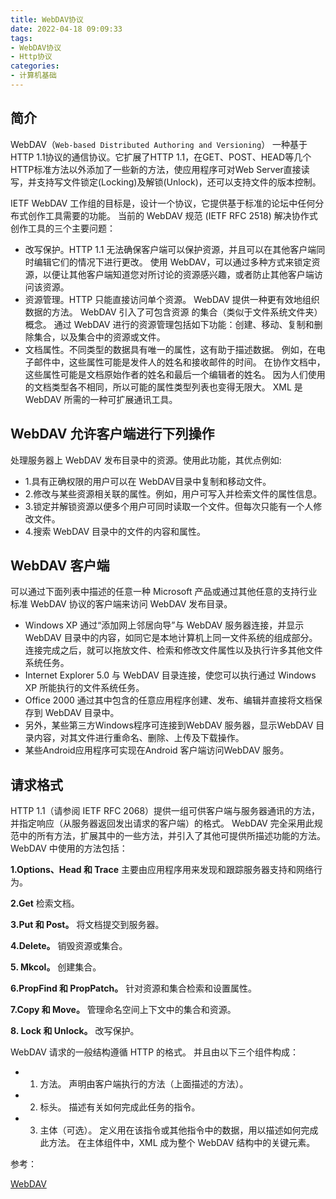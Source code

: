 ```yaml
---
title: WebDAV协议
date: 2022-04-18 09:09:33
tags:
- WebDAV协议
- Http协议
categories:
- 计算机基础
---
```


## 简介

WebDAV（`Web-based Distributed Authoring and Versioning`） 一种基于 HTTP 1.1协议的通信协议。它扩展了HTTP 1.1，在GET、POST、HEAD等几个HTTP标准方法以外添加了一些新的方法，使应用程序可对Web Server直接读写，并支持写文件锁定(Locking)及解锁(Unlock)，还可以支持文件的版本控制。

IETF WebDAV 工作组的目标是，设计一个协议，它提供基于标准的论坛中任何分布式创作工具需要的功能。 当前的 WebDAV 规范 (IETF RFC 2518) 解决协作式创作工具的三个主要问题：

* 改写保护。HTTP 1.1 无法确保客户端可以保护资源，并且可以在其他客户端同时编辑它们的情况下进行更改。 使用 WebDAV，可以通过多种方式来锁定资源，以便让其他客户端知道您对所讨论的资源感兴趣，或者防止其他客户端访问该资源。
* 资源管理。HTTP 只能直接访问单个资源。 WebDAV 提供一种更有效地组织数据的方法。 WebDAV 引入了可包含资源 的集合（类似于文件系统文件夹）概念。 通过 WebDAV 进行的资源管理包括如下功能：创建、移动、复制和删除集合，以及集合中的资源或文件。
* 文档属性。不同类型的数据具有唯一的属性，这有助于描述数据。 例如，在电子邮件中，这些属性可能是发件人的姓名和接收邮件的时间。 在协作文档中，这些属性可能是文档原始作者的姓名和最后一个编辑者的姓名。 因为人们使用的文档类型各不相同，所以可能的属性类型列表也变得无限大。 XML 是 WebDAV 所需的一种可扩展通讯工具。

<!--more-->

## WebDAV 允许客户端进行下列操作

处理服务器上 WebDAV 发布目录中的资源。使用此功能，其优点例如:

* 1.具有正确权限的用户可以在 WebDAV目录中复制和移动文件。
* 2.修改与某些资源相关联的属性。例如，用户可写入并检索文件的属性信息。
* 3.锁定并解锁资源以便多个用户可同时读取一个文件。但每次只能有一个人修改文件。
* 4.搜索 WebDAV 目录中的文件的内容和属性。

## WebDAV 客户端

可以通过下面列表中描述的任意一种 Microsoft 产品或通过其他任意的支持行业标准 WebDAV 协议的客户端来访问 WebDAV 发布目录。

* Windows XP 通过“添加网上邻居向导”与 WebDAV 服务器连接，并显示 WebDAV 目录中的内容，如同它是本地计算机上同一文件系统的组成部分。连接完成之后，就可以拖放文件、检索和修改文件属性以及执行许多其他文件系统任务。
* Internet Explorer 5.0 与 WebDAV 目录连接，使您可以执行通过 Windows XP 所能执行的文件系统任务。
* Office 2000 通过其中包含的任意应用程序创建、发布、编辑并直接将文档保存到 WebDAV 目录中。
* 另外，某些第三方Windows程序可连接到WebDAV 服务器，显示WebDAV 目录内容，对其文件进行重命名、删除、上传及下载操作。
* 某些Android应用程序可实现在Android 客户端访问WebDAV 服务。

## 请求格式

HTTP 1.1（请参阅 IETF RFC 2068）提供一组可供客户端与服务器通讯的方法，并指定响应（从服务器返回发出请求的客户端）的格式。 WebDAV 完全采用此规范中的所有方法，扩展其中的一些方法，并引入了其他可提供所描述功能的方法。 WebDAV 中使用的方法包括：

**1.Options、Head 和 Trace**
主要由应用程序用来发现和跟踪服务器支持和网络行为。

**2.Get**
检索文档。

**3.Put 和 Post。**
将文档提交到服务器。

**4.Delete。**
销毁资源或集合。

**5. Mkcol。**
创建集合。

**6.PropFind 和 PropPatch。**
针对资源和集合检索和设置属性。

**7.Copy 和 Move。**
管理命名空间上下文中的集合和资源。

**8. Lock 和 Unlock。**
改写保护。

WebDAV 请求的一般结构遵循 HTTP 的格式。
并且由以下三个组件构成：

* 1. 方法。 声明由客户端执行的方法（上面描述的方法）。
* 2. 标头。 描述有关如何完成此任务的指令。
* 3. 主体（可选）。 定义用在该指令或其他指令中的数据，用以描述如何完成此方法。
在主体组件中，XML 成为整个 WebDAV 结构中的关键元素。

参考：

[WebDAV](https://baike.baidu.com/item/WebDAV/4610909)

